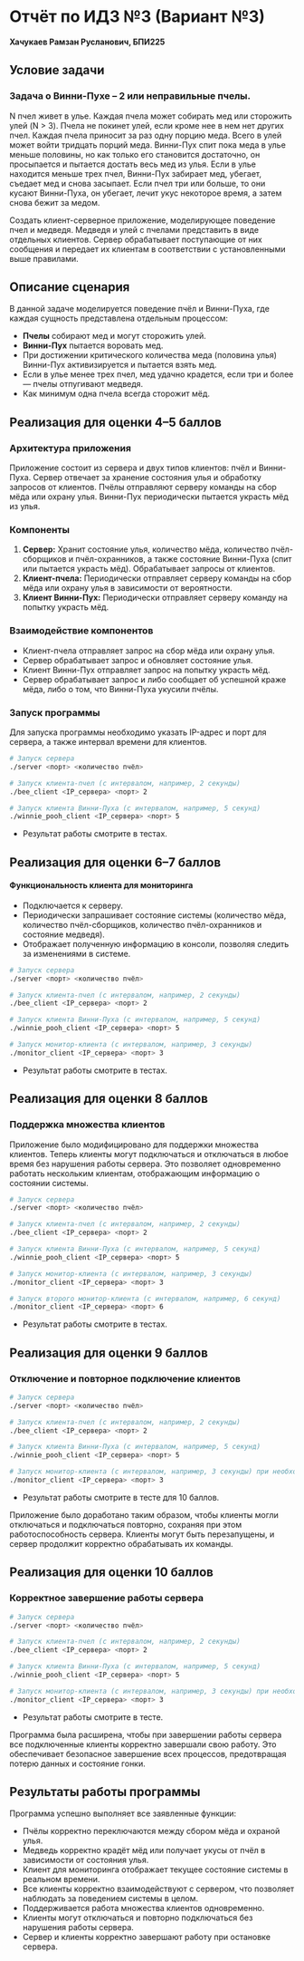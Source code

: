 # Отчёт по ИДЗ №3 (Вариант №3)

**Хачукаев Рамзан Русланович, БПИ225**

## Условие задачи
### Задача о Винни-Пухе – 2 или неправильные пчелы. 

N пчел живет в улье. Каждая пчела может собирать мед или сторожить улей (N > 3). Пчела не покинет улей, если кроме нее в нем нет других пчел. Каждая пчела приносит за раз одну порцию меда. Всего в улей может войти тридцать порций меда. Винни-Пух спит пока меда в улье меньше половины, но как только его становится достаточно, он просыпается и пытается достать весь мед из улья. Если в улье находится меньше трех пчел, Винни-Пух забирает мед, убегает, съедает мед и снова засыпает. Если пчел три или больше, то они кусают Винни-Пуха, он убегает, лечит укус некоторое время, а затем снова бежит за медом.

Создать клиент-серверное приложение, моделирующее поведение пчел и медведя.
Медведя и улей с пчелами представить в виде отдельных клиентов. Сервер обрабатывает поступающие от них сообщения и передает их клиентам в соответствии с установленными выше правилами.

## Описание сценария
В данной задаче моделируется поведение пчёл и Винни-Пуха, где каждая сущность представлена отдельным процессом:
- **Пчелы** собирают мед и могут сторожить улей.
- **Винни-Пух** пытается воровать мед.
- При достижении критического количества меда (половина улья) Винни-Пух активизируется и пытается взять мед.
- Если в улье менее трех пчел, мед удачно крадется, если три и более — пчелы отпугивают медведя.
- Как минимум одна пчела всегда сторожит мёд.

## Реализация для оценки 4–5 баллов
### Архитектура приложения
Приложение состоит из сервера и двух типов клиентов: пчёл и Винни-Пуха. Сервер отвечает за хранение состояния улья и обработку запросов от клиентов. Пчёлы отправляют серверу команды на сбор мёда или охрану улья. Винни-Пух периодически пытается украсть мёд из улья.

### Компоненты
1. **Сервер:** Хранит состояние улья, количество мёда, количество пчёл-сборщиков и пчёл-охранников, а также состояние Винни-Пуха (спит или пытается украсть мёд). Обрабатывает запросы от клиентов.
2. **Клиент-пчела:** Периодически отправляет серверу команды на сбор мёда или охрану улья в зависимости от вероятности.
3. **Клиент Винни-Пух:** Периодически отправляет серверу команду на попытку украсть мёд.

### Взаимодействие компонентов
- Клиент-пчела отправляет запрос на сбор мёда или охрану улья.
- Сервер обрабатывает запрос и обновляет состояние улья.
- Клиент Винни-Пух отправляет запрос на попытку украсть мёд.
- Сервер обрабатывает запрос и либо сообщает об успешной краже мёда, либо о том, что Винни-Пуха укусили пчёлы.

### Запуск программы
Для запуска программы необходимо указать IP-адрес и порт для сервера, а также интервал времени для клиентов.
```sh 
# Запуск сервера
./server <порт> <количество пчёл>

# Запуск клиента-пчел (с интервалом, например, 2 секунды)
./bee_client <IP_сервера> <порт> 2

# Запуск клиента Винни-Пуха (с интервалом, например, 5 секунд)
./winnie_pooh_client <IP_сервера> <порт> 5

```
- Результат работы смотрите в тестах.

## Реализация для оценки 6–7 баллов
#### Функциональность клиента для мониторинга

- Подключается к серверу.
- Периодически запрашивает состояние системы (количество мёда, количество пчёл-сборщиков, количество пчёл-охранников и состояние медведя).
- Отображает полученную информацию в консоли, позволяя следить за изменениями в системе.

```sh
# Запуск сервера
./server <порт> <количество пчёл>

# Запуск клиента-пчел (с интервалом, например, 2 секунды)
./bee_client <IP_сервера> <порт> 2

# Запуск клиента Винни-Пуха (с интервалом, например, 5 секунд)
./winnie_pooh_client <IP_сервера> <порт> 5

# Запуск монитор-клиента (с интервалом, например, 3 секунды)
./monitor_client <IP_сервера> <порт> 3

```
- Результат работы смотрите в тестах.

## Реализация для оценки 8 баллов

### Поддержка множества клиентов

Приложение было модифицировано для поддержки множества клиентов. Теперь клиенты могут подключаться и отключаться в любое время без нарушения работы сервера. Это позволяет одновременно работать нескольким клиентам, отображающим информацию о состоянии системы.

```sh 
# Запуск сервера
./server <порт> <количество пчёл>

# Запуск клиента-пчел (с интервалом, например, 2 секунды)
./bee_client <IP_сервера> <порт> 2

# Запуск клиента Винни-Пуха (с интервалом, например, 5 секунд)
./winnie_pooh_client <IP_сервера> <порт> 5

# Запуск монитор-клиента (с интервалом, например, 3 секунды)
./monitor_client <IP_сервера> <порт> 3

# Запуск второго монитор-клиента (с интервалом, например, 6 секунд)
./monitor_client <IP_сервера> <порт> 6
```
- Результат работы смотрите в тестах.

## Реализация для оценки 9 баллов

### Отключение и повторное подключение клиентов

```sh 
# Запуск сервера
./server <порт> <количество пчёл>

# Запуск клиента-пчел (с интервалом, например, 2 секунды)
./bee_client <IP_сервера> <порт> 2

# Запуск клиента Винни-Пуха (с интервалом, например, 5 секунд)
./winnie_pooh_client <IP_сервера> <порт> 5

# Запуск монитор-клиента (с интервалом, например, 3 секунды) при необходимости
./monitor_client <IP_сервера> <порт> 3

```
- Результат работы смотрите в тесте для 10 баллов.

Приложение было доработано таким образом, чтобы клиенты могли отключаться и подключаться повторно, сохраняя при этом работоспособность сервера. Клиенты могут быть перезапущены, и сервер продолжит корректно обрабатывать их команды.

## Реализация для оценки 10 баллов

### Корректное завершение работы сервера

```sh 
# Запуск сервера
./server <порт> <количество пчёл>

# Запуск клиента-пчел (с интервалом, например, 2 секунды)
./bee_client <IP_сервера> <порт> 2

# Запуск клиента Винни-Пуха (с интервалом, например, 5 секунд)
./winnie_pooh_client <IP_сервера> <порт> 5

# Запуск монитор-клиента (с интервалом, например, 3 секунды) при необходимости
./monitor_client <IP_сервера> <порт> 3

```
- Результат работы смотрите в тесте.

Программа была расширена, чтобы при завершении работы сервера все подключенные клиенты корректно завершали свою работу. Это обеспечивает безопасное завершение всех процессов, предотвращая потерю данных и состояние гонки.

## Результаты работы программы

Программа успешно выполняет все заявленные функции:
- Пчёлы корректно переключаются между сбором мёда и охраной улья.
- Медведь корректно крадёт мёд или получает укусы от пчёл в зависимости от состояния улья.
- Клиент для мониторинга отображает текущее состояние системы в реальном времени.
- Все клиенты корректно взаимодействуют с сервером, что позволяет наблюдать за поведением системы в целом.
- Поддерживается работа множества клиентов одновременно.
- Клиенты могут отключаться и повторно подключаться без нарушения работы сервера.
- Сервер и клиенты корректно завершают работу при остановке сервера.